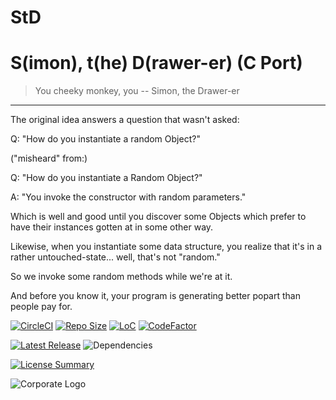 # StD
S(imon), t(he) D(rawer-er) (C Port)
==========

> You cheeky monkey, you
> -- Simon, the Drawer-er
----------

The original idea answers a question that wasn't asked:

Q:
"How do you instantiate a random Object?"

("misheard" from:)

Q:
"How do you instantiate a Random Object?"

A:
"You invoke the constructor with random parameters."

Which is well and good until you discover some Objects
which prefer to have their instances gotten at in some other way.

Likewise, when you instantiate some data structure,
you realize that it's in a rather untouched-state...
well, that's not "random."

So we invoke some random methods while we're at it.

And before you know it,
your program is generating better popart
than people pay for.

[![CircleCI](https://img.shields.io/circleci/build/github/InnovAnon-Inc/StD?color=%23FF1100&logo=InnovAnon%2C%20Inc.&logoColor=%23FF1133&style=plastic)](https://circleci.com/gh/InnovAnon-Inc/StD)
[![Repo Size](https://img.shields.io/github/repo-size/InnovAnon-Inc/StD?color=%23FF1100&logo=InnovAnon%2C%20Inc.&logoColor=%23FF1133&style=plastic)](https://github.com/InnovAnon-Inc/StD)
[![LoC](https://tokei.rs/b1/github/InnovAnon-Inc/StD?category=code)](https://github.com/InnovAnon-Inc/StD)
[![CodeFactor](https://www.codefactor.io/repository/github/InnovAnon-Inc/StD/badge)](https://www.codefactor.io/repository/github/InnovAnon-Inc/StD)

[![Latest Release](https://img.shields.io/github/commits-since/InnovAnon-Inc/StD/latest?color=%23FF1100&include_prereleases&logo=InnovAnon%2C%20Inc.&logoColor=%23FF1133&style=plastic)](https://github.com/InnovAnon-Inc/StD/releases/latest)
![Dependencies](https://img.shields.io/librariesio/github/InnovAnon-Inc/StD?color=%23FF1100&style=plastic)

[![License Summary](https://img.shields.io/github/license/InnovAnon-Inc/StD?color=%23FF1100&label=Free%20Code%20for%20a%20Free%20World%21&logo=InnovAnon%2C%20Inc.&logoColor=%23FF1133&style=plastic)](https://tldrlegal.com/license/unlicense#summary)

![Corporate Logo](https://i.imgur.com/UD8y4Is.gif)

